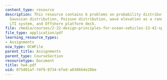 ```yaml
---
content_type: resource
description: This resource contains 6 problems on probability distribution function,
  Gaussian distribution, Poisson distribution, wave elevation as a random process,
  LTI system, and Offshore platform deck.
file: /media/courses/2-22-design-principles-for-ocean-vehicles-13-42-spring-2005/075d01af74f997346feda030664e28be_hw4.pdf
file_type: application/pdf
learning_resource_types:
- Assignments
ocw_type: OCWFile
parent_title: Assignments
parent_type: CourseSection
resourcetype: Document
title: hw4.pdf
uid: 075d01af-74f9-9734-6fed-a030664e28be
---
```

